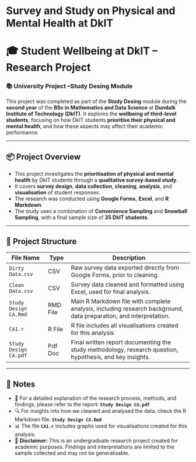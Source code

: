 # Survey and Study on Physical and Mental Health at DkIT

# 🎓 Student Wellbeing at DkIT – Research Project

### 📚 University Project –Study Desing Module

This project was completed as part of the **Study Desing** module during the **second year** of the **BSc in Mathematics and Data Science** at **Dundalk Institute of Technology (DkIT)**. 
It explores the **wellbeing of third-level students**, focusing on how DkIT students **prioritise their physical and mental health**, and how these aspects may affect their academic performance.

---

## 📦 Project Overview

- This project investigates the **prioritisation of physical and mental health** by DkIT students through a **qualitative survey-based study**.
- It covers **survey design**, **data collection**, **cleaning**, **analysis**, and **visualisation** of student responses.
- The research was conducted using **Google Forms**, **Excel**, and **R Markdown**.
- The study uses a combination of **Convenience Sampling** and **Snowball Sampling**, with a final sample size of **35 DkIT students**.

---

## 📁 Project Structure

| File Name                  | Type     | Description |
|---------------------------|----------|-------------|
| `Dirty Data.csv`          | CSV      | Raw survey data exported directly from Google Forms, prior to cleaning. |
| `Clean Data.csv`          | CSV      | Survey data cleaned and formatted using Excel, used for final analysis. |
| `Study Design CA.Rmd`     | RMD File | Main R Markdown file with complete analysis, including research background, data preparation, and interpretation. |
| `CA1.r`                | R File | R file includes all visualisations created for this analysis |
| `Study Design CA.pdf`| Pdf Doc | Final written report documenting the study methodology, research question, hypothesis, and key insights. |

---




## 📌 Notes

- 📄 For a detailed explanation of the research process, methods, and findings, please refer to the report: **`Study Design CA.pdf`**
- 🔍 For insights into how we cleaned and analysed the data, check the R Markdown file: **`Study Design CA.Rmd`**
- 📊 The file **`CA1.r`** includes graphs used for visualisations created for this analysis.
- 🚨 **Disclaimer:** This is an undergraduate research project created for academic purposes. Findings and interpretations are limited to the sample collected and may not be generalisable.
